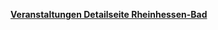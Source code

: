 [**Veranstaltungen Detailseite Rheinhessen-Bad**](https://rheinhessenbad.safeaccess.shop/event.html?eventId=1#more)